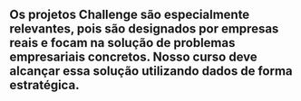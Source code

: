 ## Os projetos Challenge são especialmente relevantes, pois são designados por empresas reais e focam na solução de problemas empresariais concretos. Nosso curso deve alcançar essa solução utilizando dados de forma estratégica.

